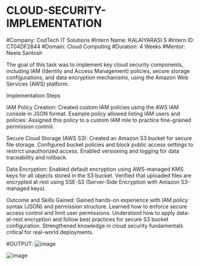 # CLOUD-SECURITY-IMPLEMENTATION
#Company: CodTech IT Solutions #Intern Name: KALAIYARASI S #Intern ID: CT04DF2844 #Domain: Cloud Computing #Duration: 4 Weeks #Mentor: Neela Santosh

The goal of this task was to implement key cloud security components, including IAM (Identity and Access Management) policies, secure storage configurations, and data encryption mechanisms, using the Amazon Web Services (AWS) platform.

Implementation Steps

IAM Policy Creation: Created custom IAM policies using the AWS IAM console in JSON format. Example policy allowed listing IAM users and policies: Assigned this policy to a custom IAM role to practice fine-grained permission control.

Secure Cloud Storage (AWS S3): Created an Amazon S3 bucket for secure file storage. Configured bucket policies and block public access settings to restrict unauthorized access. Enabled versioning and logging for data traceability and rollback.

Data Encryption: Enabled default encryption using AWS-managed KMS keys for all objects stored in the S3 bucket. Verified that uploaded files are encrypted at rest using SSE-S3 (Server-Side Encryption with Amazon S3-managed keys).

Outcome and Skills Gained: Gained hands-on experience with IAM policy syntax (JSON) and permission structure. Learned how to enforce secure access control and limit user permissions. Understood how to apply data-at-rest encryption and follow best practices for secure S3 bucket configuration. Strengthened knowledge in cloud security fundamentals critical for real-world deployments.

#OUTPUT:
![image](https://github.com/user-attachments/assets/f2d38a98-1780-4dbd-9d96-f936570fa64a)

![image](https://github.com/user-attachments/assets/044e9edf-ad0a-4845-b8e5-c98e291b6447)
